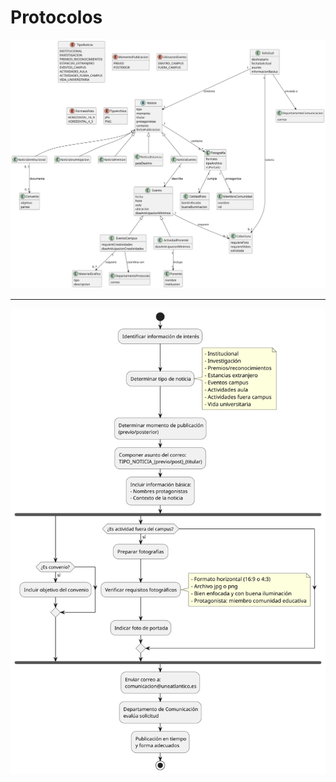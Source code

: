 # Protocolos

![](/images/UNEATLANTICO/idsw1/protocolos/MdD.svg)

---

![](/images/UNEATLANTICO/idsw1/protocolos/DdD.envioInfo.svg)